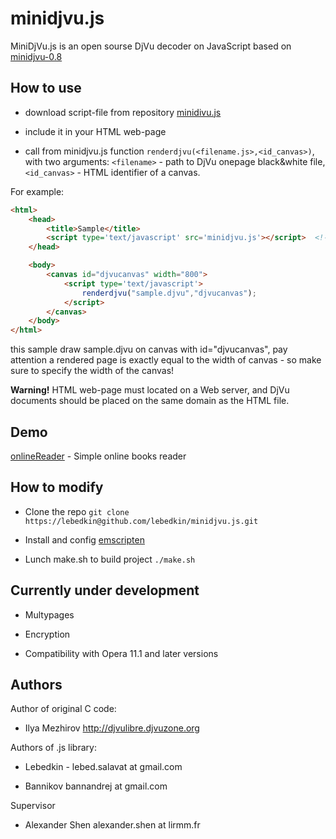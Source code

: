 minidjvu.js
===========

MiniDjVu.js is an open sourse DjVu decoder on JavaScript based on [minidjvu-0.8](http://djvulibre.djvuzone.org)

How to use
----------

* download script-file from repository [minidivu.js](https://raw.github.com/lebedkin/minidjvu.js/master/minidjvu.js)

* include it in your HTML web-page

* call from minidjvu.js function `renderdjvu(<filename.js>,<id_canvas>)`, with two arguments: `<filename>` - path to DjVu onepage black&white file, `<id_canvas>` - HTML identifier of a canvas. 

For example:

```html
<html>
	<head>
		<title>Sample</title>
		<script type='text/javascript' src='minidjvu.js'></script>	<!-- include library-->
	</head>

	<body>
		<canvas id="djvucanvas" width="800">			    
			<script type='text/javascript'>
				renderdjvu("sample.djvu","djvucanvas");
			</script>
		</canvas>
	</body>
</html>
```
this sample draw sample.djvu on canvas with id="djvucanvas", pay attention a rendered page is exactly equal to the width of canvas - so make sure to specify the width of the canvas!

**Warning!** HTML web-page must located on a Web server, and  DjVu documents should be placed on the same domain as the HTML file. 

Demo
----

[onlineReader](http://ntfs.narod.ru/onlineReader.html) - Simple online books reader


How to modify
-------------

* Clone the repo `git clone https://lebedkin@github.com/lebedkin/minidjvu.js.git`

* Install and config [emscripten](https://github.com/kripken/emscripten/wiki/Tutorial)

* Lunch make.sh to build project `./make.sh`

Currently under development
---------------------------

* Multypages

* Encryption

* Compatibility with Opera 11.1 and later versions


Authors
-------

Author of original C code:

 + Ilya Mezhirov	http://djvulibre.djvuzone.org

Authors of .js library: 

 + Lebedkin	 - lebed.salavat at gmail.com	

 + Bannikov		bannandrej at gmail.com

Supervisor 

 + Alexander Shen		alexander.shen at lirmm.fr

